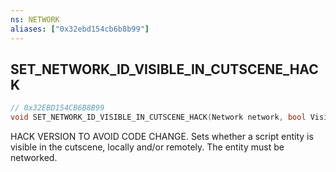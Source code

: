 ```yaml
---
ns: NETWORK
aliases: ["0x32ebd154cb6b8b99"]
---
```

## SET_NETWORK_ID_VISIBLE_IN_CUTSCENE_HACK

```c
// 0x32EBD154CB6B8B99
void SET_NETWORK_ID_VISIBLE_IN_CUTSCENE_HACK(Network network, bool Visible, bool RemotelyVisible);
```

HACK VERSION TO AVOID CODE CHANGE. Sets whether a script entity is visible in the cutscene, locally and/or remotely. The entity must be networked.

